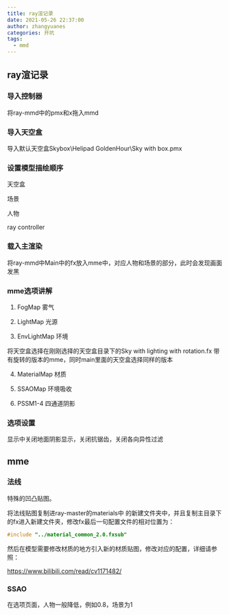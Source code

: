 ```yaml
---
title: ray渲记录
date: 2021-05-26 22:37:00
author: zhangyuanes
categories: 开坑
tags:
  - mmd
---
```


## ray渲记录

### 导入控制器

将ray-mmd中的pmx和x拖入mmd

### 导入天空盒

导入默认天空盒Skybox\Helipad GoldenHour\Sky with box.pmx

### 设置模型描绘顺序

天空盒

场景

人物

ray controller

### 载入主渲染

将ray-mmd中Main中的fx放入mme中，对应人物和场景的部分，此时会发现画面发黑

### mme选项讲解

1. FogMap 雾气

2. LightMap 光源

3. EnvLightMap 环境

将天空盒选择在刚刚选择的天空盒目录下的Sky with lighting with rotation.fx 带有旋转的版本的mme，同时main里面的天空盒选择同样的版本

4. MaterialMap 材质

5. SSAOMap 环境吸收

6. PSSM1-4 四通道阴影

### 选项设置

显示中关闭地面阴影显示，关闭抗锯齿，关闭各向异性过滤

## mme

### 法线

特殊的凹凸贴图。

将法线贴图复制进ray-master的materials中 的新建文件夹中，并且复制主目录下的fx进入新建文件夹，修改fx最后一句配置文件的相对位置为：

```c
#include "../material_common_2.0.fxsub"
```

然后在模型需要修改材质的地方引入新的材质贴图，修改对应的配置，详细请参照：

https://www.bilibili.com/read/cv1171482/

### SSAO

在选项页面，人物一般降低，例如0.8，场景为1

